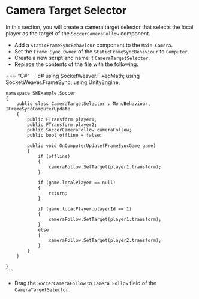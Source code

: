 # **Camera Target Selector**

In this section, you will create a camera target selector that selects the local player as the target of the `SoccerCameraFollow` component.

- Add a `StaticFrameSyncBehaviour` component to the `Main Camera`.
- Set the `Frame Sync Owner` of the `StaticFrameSyncBehaviour` to `Computer`.
- Create a new script and name it `CameraTargetSelector`.
- Replace the contents of the file with the following:

=== "C#"
    ``` c#
    using SocketWeaver.FixedMath;
    using SocketWeaver.FrameSync;
    using UnityEngine;

    namespace SWExample.Soccer
    {
        public class CameraTargetSelector : MonoBehaviour, IFrameSyncComputerUpdate
        {
            public FTransform player1;
            public FTransform player2;
            public SoccerCameraFollow cameraFollow;
            public bool offline = false;

            public void OnComputerUpdate(FrameSyncGame game)
            {
                if (offline)
                {
                    cameraFollow.SetTarget(player1.transform);
                }

                if (game.localPlayer == null)
                {
                    return;
                }

                if (game.localPlayer.playerId == 1)
                {
                    cameraFollow.SetTarget(player1.transform);
                }
                else
                {
                    cameraFollow.SetTarget(player2.transform);
                }
            }
        }

    }
    ```

- Drag the `SoccerCameraFollow` to `Camera Follow` field of the `CameraTargetSelector`.